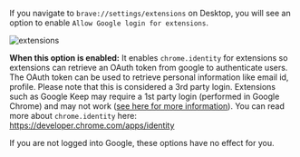 If you navigate to `brave://settings/extensions` on Desktop, you will see an option to enable `Allow Google login for extensions`.

![extensions](https://jumde.github.io/img/google_login_for_extensions.png?123)

**When this option is enabled:** It enables `chrome.identity` for extensions so extensions can retrieve an OAuth token from google to authenticate users. The OAuth token can be used to retrieve personal information like email id, profile. Please note that this is considered a 3rd party login. Extensions such as Google Keep may require a 1st party login (performed in Google Chrome) and may not work ([see here for more information](https://github.com/brave/brave-browser/issues/15754#issuecomment-920514585)). You can read more about `chrome.identity` here: https://developer.chrome.com/apps/identity

If you are not logged into Google, these options have no effect for you.
